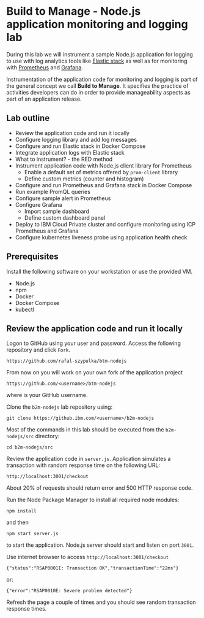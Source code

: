 # Build to Manage - Node.js application monitoring and logging lab

During this lab we will instrument a sample Node.js application for logging to use with log analytics tools like [Elastic stack](http://elastic.co) as well as for monitoring with [Prometheus](https://prometheus.io) and [Grafana](https://grafana.com).

Instrumentation of the application code for monitoring and logging is part of the general concept we call **Build to Manage**. It specifies the practice of activities developers can do in order to provide manageability aspects as part of an application release.

## Lab outline

- Review the application code and run it locally
- Configure logging library and add log messages
- Configure and run Elastic stack in Docker Compose
- Integrate application logs with Elastic stack
- What to instrument? - the RED method
- Instrument application code with Node.js client library for Prometheus
	- Enable a default set of metrics offered by `prom-client` library
	- Define custom metrics (counter and histogram)
- Configure and run Prometheus and Grafana stack in Docker Compose
- Run example PromQL queries
- Configure sample alert in Prometheus
- Configure Grafana
	- Import sample dashboard
	- Define custom dashboard panel
- Deploy to IBM Cloud Private cluster and configure monitoring using ICP Prometheus and Grafana
- Configure kubernetes liveness probe using application health check

## Prerequisites
Install the following software on your workstation or use the provided VM.

- Node.js
- npm
- Docker
- Docker Compose
- kubectl

## Review the application code and run it locally

Logon to GitHub using your user and password.
Access the following repository and click `Fork`.

```
https://github.com/rafal-szypulka/btm-nodejs
```

From now on you will work on your own fork of the application project

```
https://github.com/<username>/btm-nodejs
```

where <username> is your GitHub username.

Clone the `b2m-nodejs` lab repository using:

```
git clone https://github.ibm.com/<username>/b2m-nodejs
```

Most of the commands in this lab should be executed from the `b2m-nodejs/src` directory:

```
cd b2m-nodejs/src
```
Review the application code in `server.js`. Application simulates a transaction with random response time on the following URL:

```
http://localhost:3001/checkout
```

About 20% of requests should return error and 500 HTTP response code.


Run the Node Package Manager to install all required node modules: 

```
npm install 
```
and then

``` 
npm start server.js
``` 
to start the application. Node.js server should start and listen on port `3001`.


Use internet browser to access `http://localhost:3001/checkout`


```
{"status":"RSAP0001I: Transaction OK","transactionTime":"22ms"}
```

or:

```
{"error":"RSAP0010E: Severe problem detected"}
```

Refresh the page a couple of times and you should see random transaction response times.